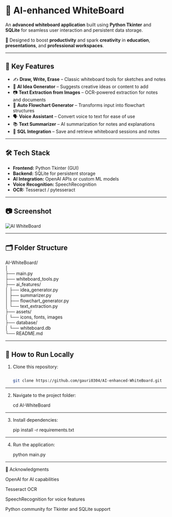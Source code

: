 # 🧠 AI-enhanced WhiteBoard

An **advanced whiteboard application** built using **Python Tkinter** and **SQLite** for seamless user interaction and persistent data storage.

🚀 Designed to boost **productivity** and spark **creativity** in **education**, **presentations**, and **professional workspaces**.

---

## 🎯 Key Features

- ✍️ **Draw, Write, Erase** – Classic whiteboard tools for sketches and notes  
- 🤖 **AI Idea Generator** – Suggests creative ideas or content to add  
- 📷 **Text Extraction from Images** – OCR-powered extraction for notes and documents  
- 🧩 **Auto Flowchart Generator** – Transforms input into flowchart structures  
- 🗣️ **Voice Assistant** – Convert voice to text for ease of use  
- 📚 **Text Summarizer** – AI summarization for notes and explanations  
- 💾 **SQL Integration** – Save and retrieve whiteboard sessions and notes  

---

## 🛠️ Tech Stack

- **Frontend:** Python Tkinter (GUI)
- **Backend:** SQLite for persistent storage
- **AI Integration:** OpenAI APIs or custom ML models
- **Voice Recognition:** SpeechRecognition
- **OCR:** Tesseract / pytesseract

---

## 📷 Screenshot

![AI WhiteBoard](https://github.com/user-attachments/assets/ce47c3a2-0bad-49f6-a0ab-0bbbf1c452d6)

---

## 🗂️ Folder Structure
AI-WhiteBoard/ <br>
│ <br>
├── main.py <br>
├── whiteboard_tools.py <br>
├── ai_features/ <br>
│ ├── idea_generator.py <br>
│ ├── summarizer.py <br>
│ ├── flowchart_generator.py <br>
│ └── text_extraction.py <br>
├── assets/ <br>
│ └── icons, fonts, images <br>
├── database/ <br>
│ └── whiteboard.db <br>
└── README.md 

---
## 🚀 How to Run Locally

1. Clone this repository:
   ```bash

   git clone https://github.com/gauri0304/AI-enhanced-WhiteBoard.git
--- 

2. Navigate to the project folder:

   cd AI-WhiteBoard

---

3. Install dependencies:

   pip install -r requirements.txt

---

4. Run the application:

   python main.py

---

🙌 Acknowledgments 

OpenAI for AI capabilities

Tesseract OCR

SpeechRecognition for voice features

Python community for Tkinter and SQLite support
